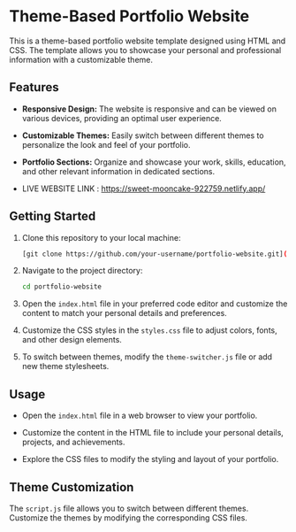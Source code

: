 # Theme-Based Portfolio Website

This is a theme-based portfolio website template designed using HTML and CSS. The template allows you to showcase your personal and professional information with a customizable theme.

## Features

- **Responsive Design:** The website is responsive and can be viewed on various devices, providing an optimal user experience.
  
- **Customizable Themes:** Easily switch between different themes to personalize the look and feel of your portfolio.

- **Portfolio Sections:** Organize and showcase your work, skills, education, and other relevant information in dedicated sections.

- LIVE WEBSITE LINK :  https://sweet-mooncake-922759.netlify.app/

## Getting Started

1. Clone this repository to your local machine:

    ```bash
    [git clone https://github.com/your-username/portfolio-website.git](https://github.com/harsh-246324/Personal-portfolio-website-main.git)
    ```

2. Navigate to the project directory:

    ```bash
    cd portfolio-website
    ```

3. Open the `index.html` file in your preferred code editor and customize the content to match your personal details and preferences.

4. Customize the CSS styles in the `styles.css` file to adjust colors, fonts, and other design elements.

5. To switch between themes, modify the `theme-switcher.js` file or add new theme stylesheets.

## Usage

- Open the `index.html` file in a web browser to view your portfolio.

- Customize the content in the HTML file to include your personal details, projects, and achievements.

- Explore the CSS files to modify the styling and layout of your portfolio.

## Theme Customization

The `script.js` file allows you to switch between different themes. Customize the themes by modifying the corresponding CSS files.

